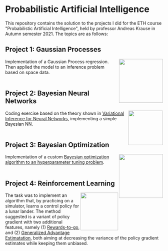 # Probabilistic Artificial Intelligence
This repository contains the solution to the projects I did for the ETH course "Probabilistic Artificial Intelligence", held by professor Andreas Krause in Autumn semester 2021.
The topics are as follows:

## Project 1: Gaussian Processes
<img align="right" height="140" src="https://github.com/angelognazzo/Probabilistic-Artificial-Intelligence/blob/main/figures/GP_1.png"></img>
Implementation of a Gaussian Process regression. Then applied the model to an inference problem based on space data.
<br/><br/>

## Project 2: Bayesian Neural Networks
<img align="right" height="110" src="https://github.com/angelognazzo/Probabilistic-Artificial-Intelligence/blob/main/figures/BNN_1.png"></img>
Coding exercise based on the theory shown in [Variational Inference for Neural Networks](https://www.cs.toronto.edu/~graves/nips_2011.pdf), implementing a simple Bayesian NN.
<br/><br/>

## Project 3: Bayesian Optimization
<img align="right" height="140" src="https://github.com/angelognazzo/Probabilistic-Artificial-Intelligence/blob/main/figures/BO_1.png"></img>
Implementation of a custom [Bayesian optimization algorithm to an hyperparameter tuning problem](https://papers.nips.cc/paper/2012/file/05311655a15b75fab86956663e1819cd-Paper.pdf).
<br/><br/>

## Project 4: Reinforcement Learning
<img align="right" height="120" src="https://github.com/angelognazzo/Probabilistic-Artificial-Intelligence/blob/main/figures/RL_1.png"></img>
The task was to implement an algorithm that, by practicing on a simulator, learns a control policy for a lunar lander. The method suggested is a variant of policy gradient with two additional features, namely (1) [Rewards-to-go](https://spinningup.openai.com/en/latest/spinningup/rl_intro3.html#implementing-reward-to-go-policy-gradient), and (2) [Generalized Advantage Estimatation](https://arxiv.org/pdf/1506.02438.pdf), both aiming at decreasing the variance of the policy gradient estimates while keeping them unbiased.
